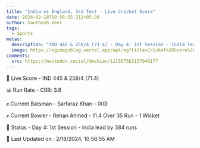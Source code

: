 ```yaml
---
title: "India vs England, 3rd Test - Live Cricket Score"
date: 2024-02-18T10:56:55.312+05:30
author: Santhosh Veer
tags:
  - Sports
metas:
  description: "IND 445 & 258/4 (71.4) - Day 4: 1st Session - India lead by 384 runs"
  image: https://ogimageblog.vercel.app/api/og?title=Cricket%20Score%20%F0%9F%8F%8F
comments:
  src: https://mastodon.social/@mskian/111567563137946177
---
```


🔴 Live Score - IND 445 & 258/4 (71.4)  

📊 Run Rate - CRR: 3.6  

✊ Current Batsman - Sarfaraz Khan - 0(0)  

✊ Current Bowler - Rehan Ahmed - 11.4 Over 35 Run - 1 Wicket  

📑 Status - Day 4: 1st Session - India lead by 384 runs

<!--more-->

📝 Last Updated on : 2/18/2024, 10:56:55 AM
